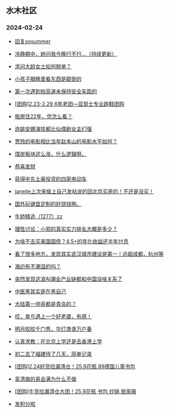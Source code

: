 ## 水木社区 
### 2024-02-24

+ [回复sosummer](https://www.mysmth.net/nForum/article/MyFamily/225445)

+ [冷静期中，她问我今晚行不行…（持续更新）](https://www.mysmth.net/nForum/article/Divorce/2067200)

+ [求问大龄女士如何脱单？](https://www.mysmth.net/nForum/article/Love/6287469)

+ [小孩子眼睛里看东西是颠倒的](https://www.mysmth.net/nForum/article/ChildEducation/2349273)

+ [第一次遇到拍高速未保持安全车距的](https://www.mysmth.net/nForum/article/GreenAuto/1479818)

+ [[团购]2.23-2.29 6年老团—亚瑟士专业跑鞋团购](https://www.mysmth.net/nForum/article/ADAgent_TG/1317636)

+ [租房住22年，您怎么看？](https://www.mysmth.net/nForum/article/OurEstate/2905186)

+ [连姚安娜演技都比仙偶剧女主们强](https://www.mysmth.net/nForum/article/TV/1676073)

+ [贾玲的电影相比当年赵本山的电影水平如何？](https://www.mysmth.net/nForum/article/Movielife/2478)

+ [煤炭板块这么涨，什么逻辑呀。](https://www.mysmth.net/nForum/article/Stock/10797101)

+ [恭喜发财](https://www.mysmth.net/nForum/article/Stock/10798480)

+ [获得中东土豪投资的四家电动车](https://www.mysmth.net/nForum/article/GreenAuto/1481776)

+ [janeite上次来版上自己发帖说的回北京买房的！不还是没买！](https://www.mysmth.net/nForum/article/MyFamily/225950)

+ [国外玩键盘定制的好烧钱啊。](https://www.mysmth.net/nForum/article/CompMarket/544314574)

+ [牛娇精选（1277）zz](https://www.mysmth.net/nForum/article/Funnytime/41749)

+ [理性讨论：小郑的真实实力排名大概是多少？](https://www.mysmth.net/nForum/article/Tennis/1174883)

+ [为啥不去买美国国债？4.5+的年化收益还半年付息](https://www.mysmth.net/nForum/article/MyWallet/1201577)

+ [看了很多地方，发现其实武汉城市建设是第一！远超成都，杭州等](https://www.mysmth.net/nForum/article/Travel/977491)

+ [海边有不潮湿的吗？](https://www.mysmth.net/nForum/article/Geography/569303)

+ [突然发现这波AI潮全产业链都和中国没啥关系了](https://www.mysmth.net/nForum/article/METech/471029)

+ [中医黑其实是在黑自己](https://www.mysmth.net/nForum/article/TCM/214597)

+ [大陆第一帅哥都是青岛的？](https://www.mysmth.net/nForum/article/TV/1675390)

+ [哎，幸亏遇上一个好老婆，有感！](https://www.mysmth.net/nForum/article/MyFamily/226078)

+ [明月皎皎千门秀，华灯盏盏万户春](https://www.mysmth.net/nForum/article/Stock/10798479)

+ [认真求教：在北京上学还是去香港上学](https://www.mysmth.net/nForum/article/ChildEducation/2350075)

+ [初二去了福建待了几天，简单记录](https://www.mysmth.net/nForum/article/Travel/982086)

+ [[团购]2.24好货捡漏清仓！25.9花瓶 89德国儿童书包](https://www.mysmth.net/nForum/article/ADAgent_TG/1317726)

+ [吴清做的易会满为什么不做](https://www.mysmth.net/nForum/article/Stock/10798274)

+ [[团购]牛货捡漏清仓大团！25.9花瓶 书包 炒锅 居家服](https://www.mysmth.net/nForum/article/ADAgent_TG/1317726)

+ [发积分啦](https://www.mysmth.net/nForum/article/Songs/1240)

